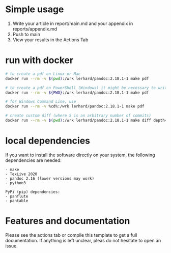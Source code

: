 # Simple usage

1. Write your article in report/main.md and your appendix in reports/appendix.md
2. Push to main
3. View your results in the Actions Tab

# run with docker

```bash
# to create a pdf on Linux or Mac
docker run --rm -v $(pwd):/wrk lerhard/pandoc:2.18.1-1 make pdf

# to create a pdf on PowerShell (Windows) it might be necessary to write:
docker run --rm -v ${PWD}:/wrk lerhard/pandoc:2.18.1-1 make pdf

# for Windows Command Line, use
docker run --rm -v %cd%:/wrk lerhard/pandoc:2.18.1-1 make pdf

# create custom diff (where 5 is an arbitrary number of commits)
docker run --rm -v $(pwd):/wrk lerhard/pandoc:2.18.1-1 make diff depth=5
```

# local dependencies

If you want to install the software directly on your system, the following dependencies are needed:

```
- make
- TexLive 2020
- pandoc 2.16 (lower versions may work)
- python3

PyPi (pip) dependencies:
- panflute
- pantable
```

# Features and documentation

Please see the actions tab or compile this template to get a full documentation.
If anything is left unclear, pleas do not hesitate to open an issue.